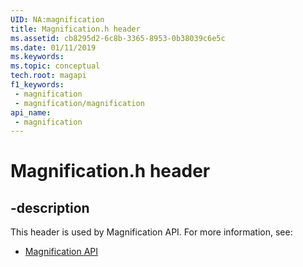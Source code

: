 ```yaml
---
UID: NA:magnification
title: Magnification.h header
ms.assetid: cb8295d2-6c8b-3365-8953-0b38039c6e5c
ms.date: 01/11/2019
ms.keywords: 
ms.topic: conceptual
tech.root: magapi
f1_keywords:
 - magnification
 - magnification/magnification
api_name:
 - magnification
---
```


# Magnification.h header


## -description

This header is used by Magnification API. For more information, see:

- [Magnification API](../_magapi/index.md)

